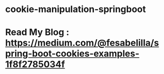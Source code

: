 # cookie-manipulation-springboot
# Read My Blog : https://medium.com/@fesabelilla/spring-boot-cookies-examples-1f8f2785034f

